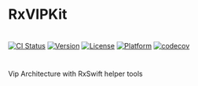 # RxVIPKit
#
[![CI Status](https://api.travis-ci.com/jiwonsis/RxVipKit.svg?branch=master)](https://travis-ci.com/jiwonsis/RxVIPKit)
[![Version](https://img.shields.io/cocoapods/v/RxVIPKit.svg?style=flat)](https://cocoapods.org/pods/RxVIPKit)
[![License](https://img.shields.io/cocoapods/l/RxVIPKit.svg?style=flat)](https://cocoapods.org/pods/RxVIPKit)
[![Platform](https://img.shields.io/cocoapods/p/RxVIPKit.svg?style=flat)](https://cocoapods.org/pods/RxVIPKit)
[![codecov](https://codecov.io/gh/jiwonsis/RxVIPKit/branch/master/graph/badge.svg)](https://codecov.io/gh/jiwonsis/RxVIPKit)
#
Vip Architecture with RxSwift helper tools